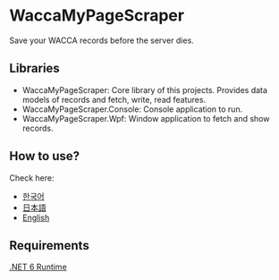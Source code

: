 # WaccaMyPageScraper

Save your WACCA records before the server dies.

## Libraries
 - WaccaMyPageScraper: Core library of this projects. Provides data models of records and fetch, write, read features.
 - WaccaMyPageScraper.Console: Console application to run.
 - WaccaMyPageScraper.Wpf: Window application to fetch and show records.

## How to use?
Check here:
- [한국어](Instructions/Korean.md)
- [日本語](Instructions/Japanese.md)
- [English](Instructions/English.md)

## Requirements
[.NET 6 Runtime](https://dotnet.microsoft.com/en-us/download/dotnet/6.0)
